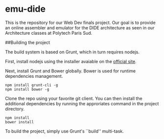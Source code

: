 emu-dide
========

This is the repository for our Web Dev finals project. Our goal is to provide an online assembler and 
emulator for the DIDE architecture as seen in our Architecture classes at Polytech Paris Sud. 

##Building the project

The build system is based on Grunt, which in turn requires nodejs.

First, install nodejs using the installer avaiable on the [official site](http://nodejs.org/). 

Next, install Grunt and Bower globally. Bower is used for runtime dependencies management.

```
npm install grunt-cli -g
npm install bower -g
```

Clone the repo  using your favorite git client. You can then install the additional dependencies by running the approriates command in the project directory.

```
npm install
bower install
```

To build the project, simply use Grunt's ``build'' multi-task.

